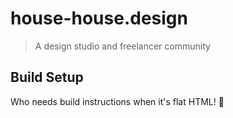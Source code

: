 # house-house.design

> A design studio and freelancer community

## Build Setup

Who needs build instructions when it's flat HTML! 🎉
